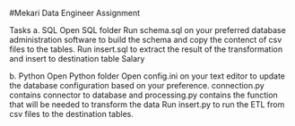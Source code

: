 #Mekari Data Engineer Assignment

Tasks
a. SQL
Open SQL folder
Run schema.sql on your preferred database administration software to build the schema and copy the contenct of csv files to the tables.
Run insert.sql to extract the result of the transformation and insert to destination table Salary

b. Python
Open Python folder
Open config.ini on your text editor to update the database configuration based on your preference.
connection.py contains connector to database and processing.py contains the function that will be needed to transform the data
Run insert.py to run the ETL from csv files to the destination tables.
